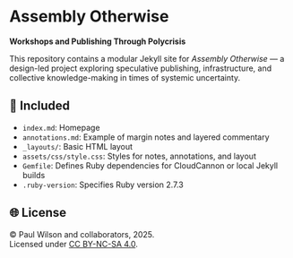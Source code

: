 # Assembly Otherwise

**Workshops and Publishing Through Polycrisis**

This repository contains a modular Jekyll site for *Assembly Otherwise* — a design-led project exploring speculative publishing, infrastructure, and collective knowledge-making in times of systemic uncertainty.

## 📁 Included
- `index.md`: Homepage
- `annotations.md`: Example of margin notes and layered commentary
- `_layouts/`: Basic HTML layout
- `assets/css/style.css`: Styles for notes, annotations, and layout
- `Gemfile`: Defines Ruby dependencies for CloudCannon or local Jekyll builds
- `.ruby-version`: Specifies Ruby version 2.7.3

## 🌐 License
© Paul Wilson and collaborators, 2025.  
Licensed under [CC BY-NC-SA 4.0](https://creativecommons.org/licenses/by-nc-sa/4.0/).
